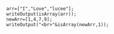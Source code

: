 ```luceescript+trycf
	arr=["I","Love","lucee"];
	writeOutput(isArray(arr));
	newArr=[1,4,7,9];
	writeOutput("<br>"&isArray(newArr,1));
```